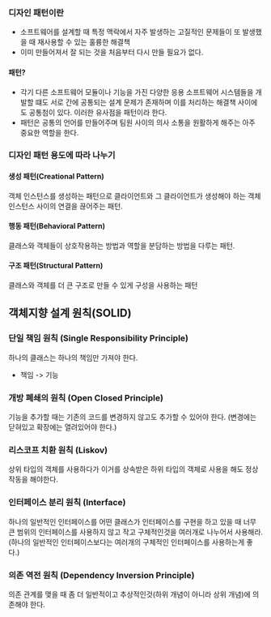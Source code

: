 ### 디자인 패턴이란

- 소프트웨어를 설계할 때 특정 맥락에서 자주 발생하는 고질적인 문제들이 또 발생했을 때 재사용할 수 있는 훌륭한 해결책
- 이미 만들어져서 잘 되는 것을 처음부터 다시 만들 필요가 없다.

#### 패턴?

- 각기 다른 소프트웨어 모듈이나 기능을 가진 다양한 응용 소프트웨어 시스템들을 개발할 떄도 서로 간에 공통되는 설계 문제가 존재하며 이를 처리하는 해결책 사이에도 공통첨이 있다. 이러한 유사점을 패턴이라 한다.
- 패턴은 공통의 언어를 만들어주며 팀원 사이의 의사 소통을 원활하게 해주는 아주 중요한 역할을 한다.

### 디자인 패턴 용도에 따라 나누기

#### 생성 패턴(Creational Pattern)

객체 인스턴스를 생성하는 패턴으로 클라이언트와 그 클라이언트가 생성해야 하는 객체 인스턴스 사이의 연결을 끊어주는 패턴.

#### 행동 패턴(Behavioral Pattern)

클래스와 객체들이 상호작용하는 방법과 역할을 분담하는 방법을 다루는 패턴.

#### 구조 패턴(Structural Pattern)

클래스와 객체를 더 큰 구조로 만들 수 있게 구성을 사용하는 패턴

## 객체지향 설계 원칙(SOLID)

### 단일 책임 원칙 (Single Responsibility Principle)

하나의 클래스는 하나의 책임만 가져야 한다.
- 책임 -> 기능

### 개방 폐쇄의 원칙 (Open Closed Principle)

기능을 추가할 때는 기존의 코드를 변경하지 않고도 추가할 수 있어야 한다.
(변경에는 닫혀있고 확장에는 열려있어야 한다.)

### 리스코프 치환 원칙 (Liskov)

상위 타입의 객체를 사용하다가 이거를 상속받은 하위 타입의 객체로 사용을 해도 정상 작동을 해야한다.

### 인터페이스 분리 원칙 (Interface)

하나의 일반적인 인터페이스를 어떤 클래스가 인터페이스를 구현을 하고 있을 때 너무 큰 범위의 인터페이스를
사용하지 않고 작고 구체적인것을 여러개로 나누어서 사용해라.
(하나의 일반적인 인터페이스보다는 여러개의 구체적인 인터페이스를 사용하는게 좋다.)

### 의존 역전 원칙 (Dependency Inversion Principle)

의존 관계를 맺을 때 좀 더 일반적이고 추상적인것(하위 개념이 아니라 상위 개념)에 의존해야 한다.

